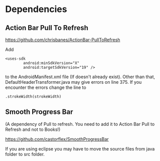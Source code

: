 Dependencies
============

Action Bar Pull To Refresh
--------------------------
https://github.com/chrisbanes/ActionBar-PullToRefresh

Add
```
<uses-sdk
        android:minSdkVersion="X"
        android:targetSdkVersion="19" />
```
to the AndroidManifest.xml file (If doesn't already exist). Other than that, DefaultHeaderTransformer.java may give errors on line 375. If you encounter the errors change the line to 
```
.strokeWidth(strokeWidth)
```




Smooth Progress Bar 
-------------------
(A dependency of Pull to refresh. You need to add it to Action Bar Pull to Refresh and not to Books!)

https://github.com/castorflex/SmoothProgressBar

If you are using eclipse you may have to move the source files from java folder to src folder.
